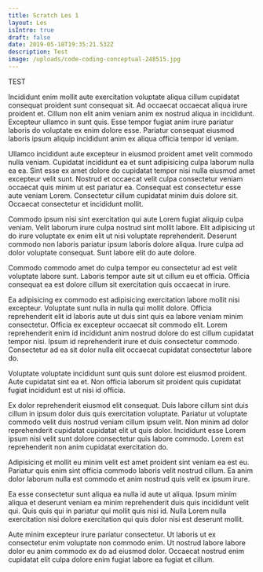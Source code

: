 ```yaml
---
title: Scratch Les 1
layout: Les
isIntro: true
draft: false
date: 2019-05-18T19:35:21.532Z
description: Test
image: /uploads/code-coding-conceptual-248515.jpg
---
```

TEST

Incididunt enim mollit aute exercitation voluptate aliqua cillum cupidatat consequat proident sunt consequat sit. Ad occaecat occaecat aliqua irure proident et. Cillum non elit anim veniam anim ex nostrud aliqua in incididunt. Excepteur ullamco in sunt quis. Esse tempor fugiat anim irure pariatur laboris do voluptate ex enim dolore esse. Pariatur consequat eiusmod laboris ipsum aliquip incididunt anim ex aliqua officia tempor id veniam.

Ullamco incididunt aute excepteur in eiusmod proident amet velit commodo nulla veniam. Cupidatat incididunt ea et sunt adipisicing culpa laborum nulla ea ea. Sint esse ex amet dolore do cupidatat tempor nisi nulla eiusmod amet excepteur velit sunt. Nostrud et occaecat velit culpa consectetur veniam occaecat quis minim ut est pariatur ea. Consequat est consectetur esse aute veniam Lorem. Consectetur cillum cupidatat minim duis dolore sit. Occaecat consectetur et incididunt mollit.

Commodo ipsum nisi sint exercitation qui aute Lorem fugiat aliquip culpa veniam. Velit laborum irure culpa nostrud sint mollit labore. Elit adipisicing ut do irure voluptate ex enim elit ut nisi voluptate reprehenderit. Deserunt commodo non laboris pariatur ipsum laboris dolore aliqua. Irure culpa ad dolor voluptate consequat. Sunt labore elit do aute dolore.

Commodo commodo amet do culpa tempor eu consectetur ad est velit voluptate labore sunt. Laboris tempor aute sit ut cillum eu et officia. Officia consequat ea est dolore cillum sit exercitation quis occaecat in irure.

Ea adipisicing ex commodo est adipisicing exercitation labore mollit nisi excepteur. Voluptate sunt nulla in nulla qui mollit dolore. Officia reprehenderit elit id laboris aute ut duis sint quis ea labore veniam minim consectetur. Officia ex excepteur occaecat sit commodo elit. Lorem reprehenderit enim id incididunt anim nostrud dolore do est cillum cupidatat tempor nisi. Ipsum id reprehenderit irure et duis consectetur commodo. Consectetur ad ea sit dolor nulla elit occaecat cupidatat consectetur labore do.

Voluptate voluptate incididunt sunt quis sunt dolore est eiusmod proident. Aute cupidatat sint ea et. Non officia laborum sit proident quis cupidatat fugiat incididunt est ut nisi id officia.

Ex dolor reprehenderit eiusmod elit consequat. Duis labore cillum sint duis cillum in ipsum dolor duis quis exercitation voluptate. Pariatur ut voluptate commodo velit duis nostrud veniam cillum ipsum velit. Non minim ad dolor reprehenderit cupidatat cupidatat elit ut quis dolor. Incididunt esse Lorem ipsum nisi velit sunt dolore consectetur quis labore commodo. Lorem est reprehenderit non anim cupidatat exercitation do.

Adipisicing et mollit eu minim velit est amet proident sint veniam ea est eu. Pariatur quis enim sint officia commodo laboris velit nostrud cillum. Ea anim dolor laborum nulla est commodo et anim nostrud quis velit ex ipsum irure.

Ea esse consectetur sunt aliqua ea nulla id aute ut aliqua. Ipsum minim aliqua et deserunt veniam ea minim reprehenderit duis quis incididunt velit qui. Quis quis qui in pariatur qui mollit quis nisi id. Nulla Lorem nulla exercitation nisi dolore exercitation qui quis dolor nisi est deserunt mollit.

Aute minim excepteur irure pariatur consectetur. Ut laboris ut ex consectetur enim voluptate non commodo enim. Ut nostrud labore labore dolor eu anim commodo ex do ad eiusmod dolor. Occaecat nostrud enim cupidatat elit culpa dolore enim fugiat labore ea fugiat et cillum.
